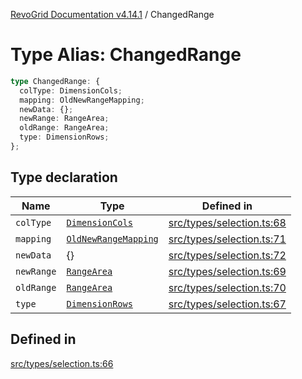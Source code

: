 [RevoGrid Documentation v4.14.1](README.md) / ChangedRange

# Type Alias: ChangedRange

```ts
type ChangedRange: {
  colType: DimensionCols;
  mapping: OldNewRangeMapping;
  newData: {};
  newRange: RangeArea;
  oldRange: RangeArea;
  type: DimensionRows;
};
```

## Type declaration

| Name | Type | Defined in |
| ------ | ------ | ------ |
| `colType` | [`DimensionCols`](TypeAlias.DimensionCols.md) | [src/types/selection.ts:68](https://github.com/revolist/revogrid/blob/925db466c3d20933669e374666cd0ddbe00cac19/src/types/selection.ts#L68) |
| `mapping` | [`OldNewRangeMapping`](TypeAlias.OldNewRangeMapping.md) | [src/types/selection.ts:71](https://github.com/revolist/revogrid/blob/925db466c3d20933669e374666cd0ddbe00cac19/src/types/selection.ts#L71) |
| `newData` | \{\} | [src/types/selection.ts:72](https://github.com/revolist/revogrid/blob/925db466c3d20933669e374666cd0ddbe00cac19/src/types/selection.ts#L72) |
| `newRange` | [`RangeArea`](TypeAlias.RangeArea.md) | [src/types/selection.ts:69](https://github.com/revolist/revogrid/blob/925db466c3d20933669e374666cd0ddbe00cac19/src/types/selection.ts#L69) |
| `oldRange` | [`RangeArea`](TypeAlias.RangeArea.md) | [src/types/selection.ts:70](https://github.com/revolist/revogrid/blob/925db466c3d20933669e374666cd0ddbe00cac19/src/types/selection.ts#L70) |
| `type` | [`DimensionRows`](TypeAlias.DimensionRows.md) | [src/types/selection.ts:67](https://github.com/revolist/revogrid/blob/925db466c3d20933669e374666cd0ddbe00cac19/src/types/selection.ts#L67) |

## Defined in

[src/types/selection.ts:66](https://github.com/revolist/revogrid/blob/925db466c3d20933669e374666cd0ddbe00cac19/src/types/selection.ts#L66)
